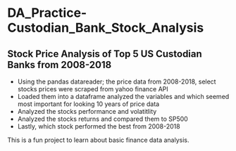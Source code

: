 # DA_Practice-Custodian_Bank_Stock_Analysis
## Stock Price Analysis of Top 5 US Custodian Banks from 2008-2018
- Using the pandas datareader; the price data from 2008-2018, select stocks prices were scraped from yahoo finance API
- Loaded them into a dataframe analyzed the variables and which seemed most important for looking 10 years of price data
- Analyzed the stocks performance and volatitlity
- Analyzed the stocks returns and compared them to SP500
- Lastly, which stock performed the best from 2008-2018

This is a fun project to learn about basic finance data analysis.
